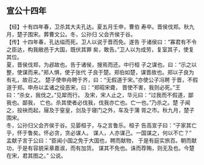 ## 宣公十四年

【经】十有四年春，卫杀其大夫孔达。夏五月壬申，曹伯
寿卒。晋侯伐郑。秋九月，楚子围宋。葬曹文公。冬，公孙归
父会齐侯于谷。  
【传】十四年春，孔达缢而死。卫人以说于晋而免。遂告
于诸侯曰：“寡君有不令之臣达，构我敝邑于大国，既伏其罪
矣，敢告。”卫人以为成劳，复室其子，使复其位。  
夏，晋侯伐郑，为邲故也。告于诸侯，搜焉而还。中行桓
子之谋也。曰：“示之以整，使谋而来。”郑人惧，使子张代
子良于楚。郑伯如楚，谋晋故也。郑以子良为有礼，故召之。
楚子使申舟聘于齐，曰：“无假道于宋。”亦使公子冯聘
于晋，不假道于郑。申舟以孟诸之役恶宋，曰：“郑昭宋聋，
晋使不害，我则必死。”王曰：“杀女，我伐之。”见犀而行。
及宋，宋人止之，华元曰：“过我而不假道，鄙我也。鄙我，
亡也。杀其使者必伐我，伐我亦亡也。亡一也。”乃杀之。楚
子闻之，投袂而起，屦及于窒皇，剑及于寝门之外，车及于蒲
胥之市。秋九月，楚子围宋。  
冬，公孙归父会齐侯于谷。见晏桓子，与之言鲁乐。桓子
告高宣子曰：“子家其亡乎，怀于鲁矣。怀必贪，贪必谋人。
谋人，人亦谋己。一国谋之，何以不亡？”  
孟献子言于公曰：“臣闻小国之免于大国也，聘而献物，
于是有庭实旅百。朝而献功，于是有容貌采章嘉淑，而有加货。
谋其不免也。诛而荐贿，则无及也。今楚在宋，君其图之。”
公说。  

